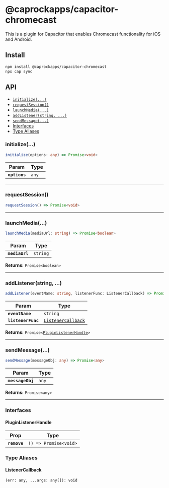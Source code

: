# @caprockapps/capacitor-chromecast

This is a plugin for Capacitor that enables Chromecast functionality for iOS and Android.

## Install

```bash
npm install @caprockapps/capacitor-chromecast
npx cap sync
```

## API

<docgen-index>

* [`initialize(...)`](#initialize)
* [`requestSession()`](#requestsession)
* [`launchMedia(...)`](#launchmedia)
* [`addListener(string, ...)`](#addlistenerstring-)
* [`sendMessage(...)`](#sendmessage)
* [Interfaces](#interfaces)
* [Type Aliases](#type-aliases)

</docgen-index>

<docgen-api>
<!--Update the source file JSDoc comments and rerun docgen to update the docs below-->

### initialize(...)

```typescript
initialize(options: any) => Promise<void>
```

| Param         | Type             |
| ------------- | ---------------- |
| **`options`** | <code>any</code> |

--------------------


### requestSession()

```typescript
requestSession() => Promise<void>
```

--------------------


### launchMedia(...)

```typescript
launchMedia(mediaUrl: string) => Promise<boolean>
```

| Param          | Type                |
| -------------- | ------------------- |
| **`mediaUrl`** | <code>string</code> |

**Returns:** <code>Promise&lt;boolean&gt;</code>

--------------------


### addListener(string, ...)

```typescript
addListener(eventName: string, listenerFunc: ListenerCallback) => Promise<PluginListenerHandle>
```

| Param              | Type                                                          |
| ------------------ | ------------------------------------------------------------- |
| **`eventName`**    | <code>string</code>                                           |
| **`listenerFunc`** | <code><a href="#listenercallback">ListenerCallback</a></code> |

**Returns:** <code>Promise&lt;<a href="#pluginlistenerhandle">PluginListenerHandle</a>&gt;</code>

--------------------


### sendMessage(...)

```typescript
sendMessage(messageObj: any) => Promise<any>
```

| Param            | Type             |
| ---------------- | ---------------- |
| **`messageObj`** | <code>any</code> |

**Returns:** <code>Promise&lt;any&gt;</code>

--------------------


### Interfaces


#### PluginListenerHandle

| Prop         | Type                                      |
| ------------ | ----------------------------------------- |
| **`remove`** | <code>() =&gt; Promise&lt;void&gt;</code> |


### Type Aliases


#### ListenerCallback

<code>(err: any, ...args: any[]): void</code>

</docgen-api>
